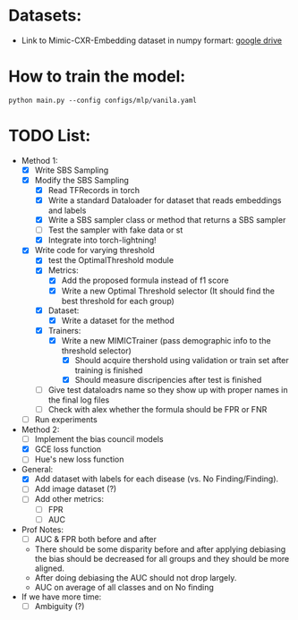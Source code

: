 # Datasets:
- Link to Mimic-CXR-Embedding dataset in numpy formart: [google drive](https://drive.google.com/file/d/1q-dLbuhitcwJsrLKR09OSW6WOzIv4soi/view?usp=drive_link)

# How to train the model:

```
python main.py --config configs/mlp/vanila.yaml
```
# TODO List:
- Method 1:
    - [x] Write SBS Sampling 
    - [x] Modify the SBS Sampling 
        - [x] Read TFRecords in torch
        - [x] Write a standard Dataloader for dataset that reads embeddings and labels
        - [x] Write a SBS sampler class or method that returns a SBS sampler
        - [ ] Test the sampler with fake data or st
        - [x] Integrate into torch-lightning! 
    - [x] Write code for varying threshold  
        - [x] test the OptimalThreshold module
        - [x] Metrics:
            - [x] Add the proposed formula instead of f1 score
            - [x] Write a new Optimal Threshold selector (It should find the best threshold for each group)
        - [x] Dataset:
            - [x] Write a dataset for the method
        - [x] Trainers:
            - [x] Write a new MIMICTrainer (pass demographic info to the threshold selector)
                - [x] Should acquire thershold using validation or train set after training is finished
                - [x] Should measure discripencies after test is finished
        - [ ] Give test dataloadrs name so they show up with proper names in the final log files
        - [ ] Check with alex whether the formula should be FPR or FNR
    - [ ] Run experiments
- Method 2:
    - [ ] Implement the bias council models  
    - [x] GCE loss function
    - [ ] Hue's new loss function 
- General:
    - [x] Add dataset with labels for each disease (vs. No Finding/Finding). 
    - [ ] Add image dataset (?)  
    - [ ] Add other metrics:
        - [ ] FPR 
        - [ ] AUC 
- Prof Notes:
     - [ ] AUC & FPR both before and after 
     - There should be some disparity before and after applying debiasing the bias should be decreased for all groups and they should be more aligned. 
     - After doing debiasing the AUC should not drop largely. 
     - AUC on average of all classes and on No finding
- If we have more time:
    - [ ] Ambiguity (?)